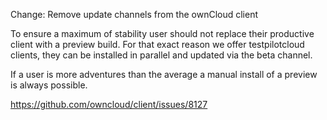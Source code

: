 Change: Remove update channels from the ownCloud client

To ensure a maximum of stability user should not replace their productive client with a preview build.
For that exact reason we offer testpilotcloud clients, they can be installed in parallel and updated via the beta channel.

If a user is more adventures than the average a manual install of a preview is always possible.

https://github.com/owncloud/client/issues/8127
